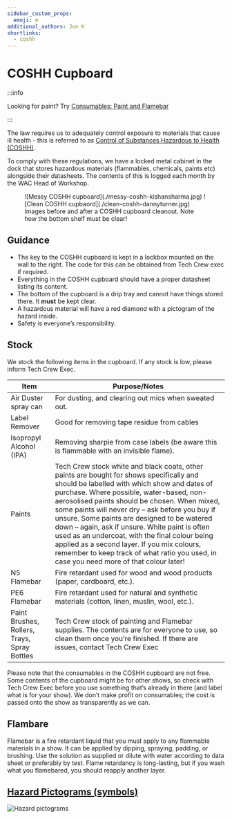 ```yaml
---
sidebar_custom_props:
  emoji: ☢️
additional_authors: Jon K
shortlinks:
  - coshh
---
```


# COSHH Cupboard

:::info

Looking for paint? Try [Consumables: Paint and Flamebar](../../05-equipment/paint.md)

:::

The law requires us to adequately control exposure to materials that cause ill health - this is referred to as
[Control of Substances Hazardous to Health (COSHH)](https://www.hse.gov.uk/coshh/).

To comply with these regulations, we have a locked metal cabinet in the dock that stores hazardous materials
(flammables, chemicals, paints etc) alongside their datasheets. The contents of this is logged each month by the WAC
Head of Workshop.

<figure>
<div class="img-gallery">
![Messy COSHH cupboard](./messy-coshh-kishansharma.jpg)
![Clean COSHH cupbaord](./clean-coshh-dannyturner.jpg)
</div>
<figcaption>
Images before and after a COSHH cupboard cleanout. Note how the bottom shelf must be clear!
</figcaption>
</figure>

## Guidance

- The key to the COSHH cupboard is kept in a lockbox mounted on the wall to the right. The code for this can be obtained
  from Tech Crew exec if required.
- Everything in the COSHH cupboard should have a proper datasheet listing its content.
- The bottom of the cupboard is a drip tray and cannot have things stored there. It **must** be kept clear.
- A hazardous material will have a red diamond with a pictogram of the hazard inside.
- Safety is everyone’s responsibility.

## Stock

We stock the following items in the cupboard. If any stock is low, please inform Tech Crew Exec.

| Item                                         | Purpose/Notes                                                                                                                                                                                                                                                                                                                                                                                                                                                                                                                                                                         |
| -------------------------------------------- | ------------------------------------------------------------------------------------------------------------------------------------------------------------------------------------------------------------------------------------------------------------------------------------------------------------------------------------------------------------------------------------------------------------------------------------------------------------------------------------------------------------------------------------------------------------------------------------- |
| Air Duster spray can                         | For dusting, and clearing out mics when sweated out.                                                                                                                                                                                                                                                                                                                                                                                                                                                                                                                                  |
| Label Remover                                | Good for removing tape residue from cables                                                                                                                                                                                                                                                                                                                                                                                                                                                                                                                                            |
| Isopropyl Alcohol (IPA)                      | Removing sharpie from case labels (be aware this is flammable with an invisible flame).                                                                                                                                                                                                                                                                                                                                                                                                                                                                                               |
| Paints                                       | Tech Crew stock white and black coats, other paints are bought for shows specifically and should be labelled with which show and dates of purchase. Where possible, water-based, non-aerosolised paints should be chosen. When mixed, some paints will never dry – ask before you buy if unsure. Some paints are designed to be watered down – again, ask if unsure. White paint is often used as an undercoat, with the final colour being applied as a second layer. If you mix colours, remember to keep track of what ratio you used, in case you need more of that colour later! |
| N5 Flamebar                                  | Fire retardant used for wood and wood products (paper, cardboard, etc.).                                                                                                                                                                                                                                                                                                                                                                                                                                                                                                              |
| PE6 Flamebar                                 | Fire retardant used for natural and synthetic materials (cotton, linen, muslin, wool, etc.).                                                                                                                                                                                                                                                                                                                                                                                                                                                                                          |
| Paint Brushes, Rollers, Trays, Spray Bottles | Tech Crew stock of painting and Flamebar supplies. The contents are for everyone to use, so clean them once you’re finished. If there are issues, contact Tech Crew Exec                                                                                                                                                                                                                                                                                                                                                                                                              |

Please note that the consumables in the COSHH cupboard are not free. Some contents of the cupboard might be for other
shows, so check with Tech Crew Exec before you use something that’s already in there (and label what is for your show).
We don’t make profit on consumables; the cost is passed onto the show as transparently as we can.

## Flambare

Flamebar is a fire retardant liquid that you must apply to any flammable materials in a show. It can be applied by
dipping, spraying, padding, or brushing. Use the solution as supplied or dilute with water according to data sheet or
preferably by test. Flame retardancy is long-lasting, but if you wash what you flamebared, you should reapply another
layer.

## [Hazard Pictograms (symbols)](https://www.hse.gov.uk/chemical-classification/labelling-packaging/hazard-symbols-hazard-pictograms.htm)

![Hazard pictograms](./hazard-symbols.png)

